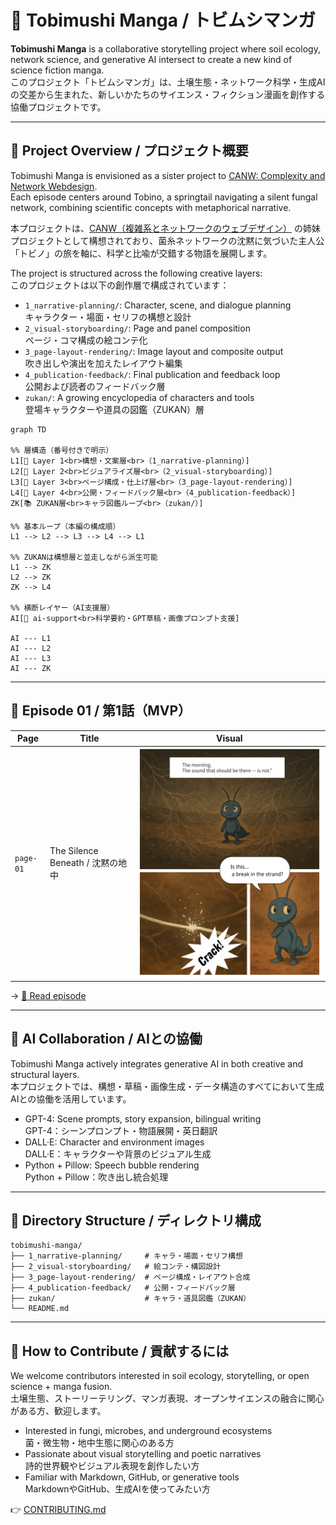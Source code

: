 # 🦠 Tobimushi Manga / トビムシマンガ

**Tobimushi Manga** is a collaborative storytelling project where soil ecology, network science, and generative AI intersect to create a new kind of science fiction manga.  
このプロジェクト「トビムシマンガ」は、土壌生態・ネットワーク科学・生成AIの交差から生まれた、新しいかたちのサイエンス・フィクション漫画を創作する協働プロジェクトです。

---

## 🌿 Project Overview / プロジェクト概要

Tobimushi Manga is envisioned as a sister project to [CANW: Complexity and Network Webdesign](https://github.com/satoshi-create/complexity-and-network-webdesign).  
Each episode centers around Tobino, a springtail navigating a silent fungal network, combining scientific concepts with metaphorical narrative.

本プロジェクトは、[CANW（複雑系とネットワークのウェブデザイン）](https://github.com/satoshi-create/complexity-and-network-webdesign) の姉妹プロジェクトとして構想されており、菌糸ネットワークの沈黙に気づいた主人公「トビノ」の旅を軸に、科学と比喩が交錯する物語を展開します。

The project is structured across the following creative layers:  
このプロジェクトは以下の創作層で構成されています：

- `1_narrative-planning/`: Character, scene, and dialogue planning  
  キャラクター・場面・セリフの構想と設計
- `2_visual-storyboarding/`: Page and panel composition  
  ページ・コマ構成の絵コンテ化
- `3_page-layout-rendering/`: Image layout and composite output  
  吹き出しや演出を加えたレイアウト編集
- `4_publication-feedback/`: Final publication and feedback loop  
  公開および読者のフィードバック層
- `zukan/`: A growing encyclopedia of characters and tools  
  登場キャラクターや道具の図鑑（ZUKAN）層

```mermaid
graph TD

%% 層構造（番号付きで明示）
L1[🧠 Layer 1<br>構想・文案層<br>（1_narrative-planning）]
L2[🎨 Layer 2<br>ビジュアライズ層<br>（2_visual-storyboarding）]
L3[📄 Layer 3<br>ページ構成・仕上げ層<br>（3_page-layout-rendering）]
L4[🌱 Layer 4<br>公開・フィードバック層<br>（4_publication-feedback）]
ZK[📚 ZUKAN層<br>キャラ図鑑ループ<br>（zukan/）]

%% 基本ループ（本編の構成順）
L1 --> L2 --> L3 --> L4 --> L1

%% ZUKANは構想層と並走しながら派生可能
L1 --> ZK
L2 --> ZK
ZK --> L4

%% 横断レイヤー（AI支援層）
AI[🤖 ai-support<br>科学要約・GPT草稿・画像プロンプト支援]

AI --- L1
AI --- L2
AI --- L3
AI --- ZK

```

---

## 📖 Episode 01 / 第1話（MVP）

| Page | Title | Visual |
|------|-------|--------|
| `page-01` | The Silence Beneath / 沈黙の地中 | ![page](./4_publication-feedback/page-01-final_en.png) |

→ [📘 Read episode](./4_publication-feedback/episode-01.md)

---

## 🤖 AI Collaboration / AIとの協働

Tobimushi Manga actively integrates generative AI in both creative and structural layers.  
本プロジェクトでは、構想・草稿・画像生成・データ構造のすべてにおいて生成AIとの協働を活用しています。

- GPT-4: Scene prompts, story expansion, bilingual writing  
  GPT-4：シーンプロンプト・物語展開・英日翻訳
- DALL·E: Character and environment images  
  DALL·E：キャラクターや背景のビジュアル生成
- Python + Pillow: Speech bubble rendering  
  Python + Pillow：吹き出し統合処理

---

## 📂 Directory Structure / ディレクトリ構成

```
tobimushi-manga/
├── 1_narrative-planning/     # キャラ・場面・セリフ構想
├── 2_visual-storyboarding/   # 絵コンテ・構図設計
├── 3_page-layout-rendering/  # ページ構成・レイアウト合成
├── 4_publication-feedback/   # 公開・フィードバック層
├── zukan/                    # キャラ・道具図鑑（ZUKAN）
└── README.md
```

---

## 🌱 How to Contribute / 貢献するには

We welcome contributors interested in soil ecology, storytelling, or open science + manga fusion.  
土壌生態、ストーリーテリング、マンガ表現、オープンサイエンスの融合に関心がある方、歓迎します。

- Interested in fungi, microbes, and underground ecosystems  
  菌・微生物・地中生態に関心のある方
- Passionate about visual storytelling and poetic narratives  
  詩的世界観やビジュアル表現を創作したい方
- Familiar with Markdown, GitHub, or generative tools  
  MarkdownやGitHub、生成AIを使ってみたい方

👉 [CONTRIBUTING.md](./CONTRIBUTING.md)

